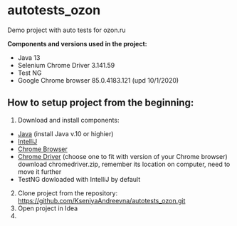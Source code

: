 # autotests_ozon
Demo project with auto tests for ozon.ru

<b>Components and versions used in the project:</b>
* Java 13
* Selenium Chrome Driver 3.141.59
* Test NG
* Google Chrome browser 85.0.4183.121 (upd 10/1/2020)

## How to setup project from the beginning:

1) Download and install components:
* [Java](https://www.oracle.com/java/technologies/javase-downloads.html) (install Java v.10 or highier)
* [IntelliJ](https://www.jetbrains.com/idea/download/#section=windows)
* [Chrome Browser](https://www.google.com/chrome/)
* [Chrome Driver](http://chromedriver.chromium.org/downloads) (choose one to fit with version of your Chrome browser)
download chromedriver.zip, remember its location on computer, need to move it further
* TestNG dowloaded with IntelliJ by default

2) Clone project from the repository: https://github.com/KseniyaAndreevna/autotests_ozon.git
3) Open project in Idea
4) 
